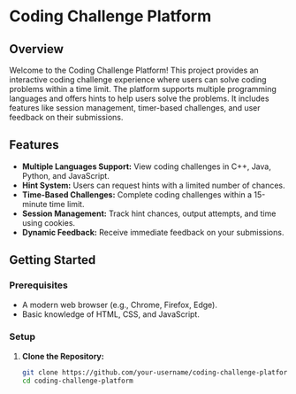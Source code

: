 # Coding Challenge Platform

## Overview

Welcome to the Coding Challenge Platform! This project provides an interactive coding challenge experience where users can solve coding problems within a time limit. The platform supports multiple programming languages and offers hints to help users solve the problems. It includes features like session management, timer-based challenges, and user feedback on their submissions.

## Features

- **Multiple Languages Support:** View coding challenges in C++, Java, Python, and JavaScript.
- **Hint System:** Users can request hints with a limited number of chances.
- **Time-Based Challenges:** Complete coding challenges within a 15-minute time limit.
- **Session Management:** Track hint chances, output attempts, and time using cookies.
- **Dynamic Feedback:** Receive immediate feedback on your submissions.

## Getting Started

### Prerequisites

- A modern web browser (e.g., Chrome, Firefox, Edge).
- Basic knowledge of HTML, CSS, and JavaScript.

### Setup

1. **Clone the Repository:**

   ```bash
   git clone https://github.com/your-username/coding-challenge-platform.git
   cd coding-challenge-platform
